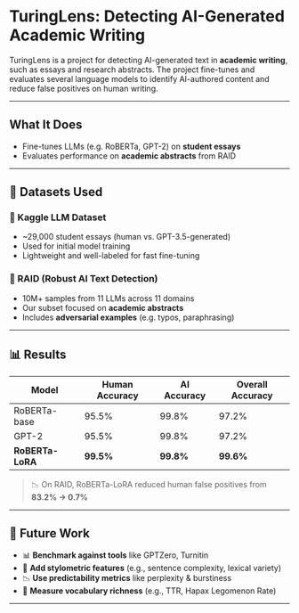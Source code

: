 # TuringLens: Detecting AI-Generated Academic Writing

TuringLens is a project for detecting AI-generated text in **academic writing**, such as essays and research abstracts. The project fine-tunes and evaluates several language models to identify AI-authored content and reduce false positives on human writing.

---

## What It Does

- Fine-tunes LLMs (e.g. RoBERTa, GPT-2) on **student essays**  
- Evaluates performance on **academic abstracts** from RAID  

---

## 📁 Datasets Used

### 📘 Kaggle LLM Dataset
- ~29,000 student essays (human vs. GPT-3.5-generated)  
- Used for initial model training  
- Lightweight and well-labeled for fast fine-tuning  

### 🧪 RAID (Robust AI Text Detection)
- 10M+ samples from 11 LLMs across 11 domains  
- Our subset focused on **academic abstracts**  
- Includes **adversarial examples** (e.g. typos, paraphrasing)

---

## 📊 Results

| Model           | Human Accuracy | AI Accuracy | Overall Accuracy |
|----------------|----------------|-------------|------------------|
| RoBERTa-base    | 95.5%          | 99.8%       | 97.2%            |
| GPT-2           | 95.5%          | 99.8%       | 97.2%            |
| **RoBERTa-LoRA** | **99.5%**      | **99.8%**   | **99.6%**        |

> 📉 On RAID, RoBERTa-LoRA reduced human false positives from **83.2% → 0.7%**

---

## 📌 Future Work

- 📊 **Benchmark against tools** like GPTZero, Turnitin  
- 🧠 **Add stylometric features** (e.g., sentence complexity, lexical variety)  
- 📉 **Use predictability metrics** like perplexity & burstiness  
- 🧾 **Measure vocabulary richness** (e.g., TTR, Hapax Legomenon Rate)

---
